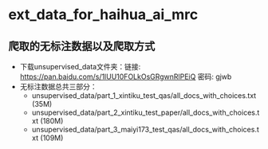 # ext_data_for_haihua_ai_mrc

## 爬取的无标注数据以及爬取方式
  * 下载unsupervised_data文件夹：链接: https://pan.baidu.com/s/1lUU10FOLkOsGRgwnRlPEiQ  密码: gjwb
  * 无标注数据总共三部分：
    - unsupervised_data/part_1_xintiku_test_qas/all_docs_with_choices.txt (35M)
    - unsupervised_data/part_2_xintiku_test_paper/all_docs_with_choices.txt (180M)
    - unsupervised_data/part_3_maiyi173_test_qas/all_docs_with_choices.txt (109M)
